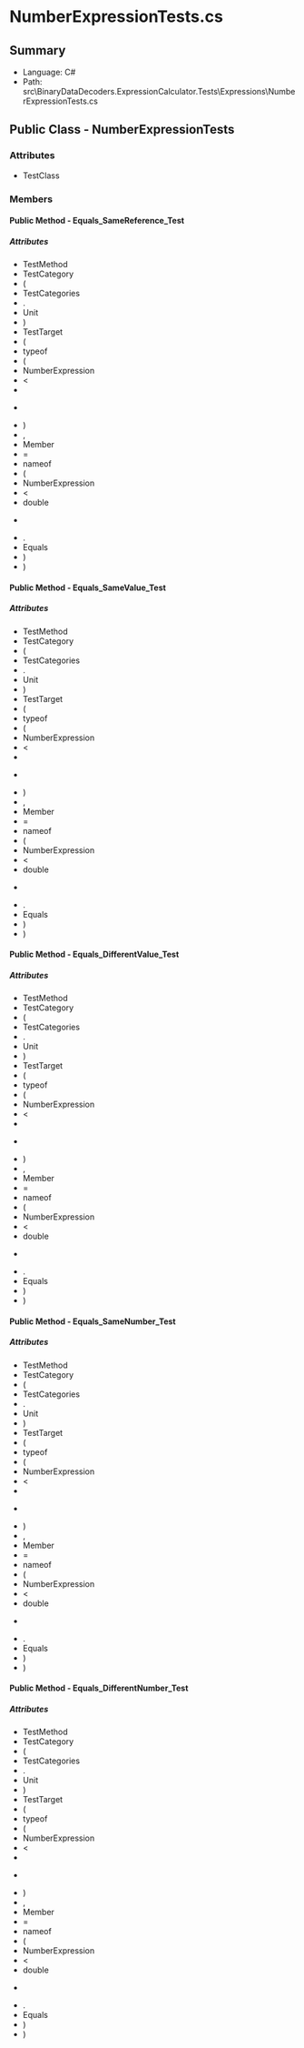 ﻿# NumberExpressionTests.cs

## Summary

* Language: C#
* Path: src\BinaryDataDecoders.ExpressionCalculator.Tests\Expressions\NumberExpressionTests.cs

## Public Class - NumberExpressionTests

### Attributes

 - TestClass

### Members

#### Public Method - Equals_SameReference_Test

##### Attributes

 - TestMethod
 - TestCategory
 - (
 - TestCategories
 - .
 - Unit
 - )
 - TestTarget
 - (
 - typeof
 - (
 - NumberExpression
 - <
 - 
 - >
 - )
 - ,
 - Member
 - =
 - nameof
 - (
 - NumberExpression
 - <
 - double
 - >
 - .
 - Equals
 - )
 - )


#### Public Method - Equals_SameValue_Test

##### Attributes

 - TestMethod
 - TestCategory
 - (
 - TestCategories
 - .
 - Unit
 - )
 - TestTarget
 - (
 - typeof
 - (
 - NumberExpression
 - <
 - 
 - >
 - )
 - ,
 - Member
 - =
 - nameof
 - (
 - NumberExpression
 - <
 - double
 - >
 - .
 - Equals
 - )
 - )


#### Public Method - Equals_DifferentValue_Test

##### Attributes

 - TestMethod
 - TestCategory
 - (
 - TestCategories
 - .
 - Unit
 - )
 - TestTarget
 - (
 - typeof
 - (
 - NumberExpression
 - <
 - 
 - >
 - )
 - ,
 - Member
 - =
 - nameof
 - (
 - NumberExpression
 - <
 - double
 - >
 - .
 - Equals
 - )
 - )


#### Public Method - Equals_SameNumber_Test

##### Attributes

 - TestMethod
 - TestCategory
 - (
 - TestCategories
 - .
 - Unit
 - )
 - TestTarget
 - (
 - typeof
 - (
 - NumberExpression
 - <
 - 
 - >
 - )
 - ,
 - Member
 - =
 - nameof
 - (
 - NumberExpression
 - <
 - double
 - >
 - .
 - Equals
 - )
 - )


#### Public Method - Equals_DifferentNumber_Test

##### Attributes

 - TestMethod
 - TestCategory
 - (
 - TestCategories
 - .
 - Unit
 - )
 - TestTarget
 - (
 - typeof
 - (
 - NumberExpression
 - <
 - 
 - >
 - )
 - ,
 - Member
 - =
 - nameof
 - (
 - NumberExpression
 - <
 - double
 - >
 - .
 - Equals
 - )
 - )


